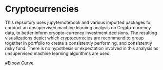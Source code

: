 # Cryptocurrencies
This repsoitory uses jupyternotebook and various imported packages to conduct an unsupervised machine learning analysis on Crypto-currency data, to better inform cryopto-currency
investment decisions. The resulting visualizations depict which cryptocurrecies are recommend to group together in portfolio to create a consistently performing, and consistently risky fund. There is no hypothesis or expectation involved in this analysis as unsupervised machine learning algorithms are used.

#[Elbow Curve](https://github.com/K-Sharma95/Cryptocurrencies/blob/main/Images/elbow_curve.png)


